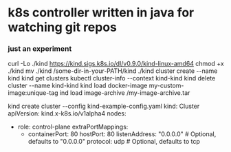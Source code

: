 # k8s controller written in java for watching git repos

### just an experiment
curl -Lo ./kind https://kind.sigs.k8s.io/dl/v0.9.0/kind-linux-amd64
chmod +x ./kind
mv ./kind /some-dir-in-your-PATH/kind
./kind cluster create --name kind
kind get clusters
kubectl cluster-info --context kind-kind
kind delete cluster --name kind-kind
kind load docker-image my-custom-image:unique-tag
ind load image-archive /my-image-archive.tar

kind create cluster --config kind-example-config.yaml
kind: Cluster
apiVersion: kind.x-k8s.io/v1alpha4
nodes:
- role: control-plane
  extraPortMappings:
  - containerPort: 80
    hostPort: 80
    listenAddress: "0.0.0.0" # Optional, defaults to "0.0.0.0"
    protocol: udp # Optional, defaults to tcp